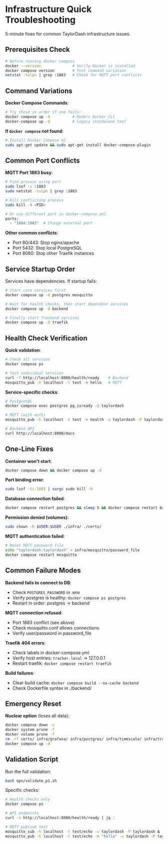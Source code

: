 # Infrastructure Quick Troubleshooting

5-minute fixes for common TaylorDash infrastructure issues.

## Prerequisites Check

```bash
# Before running docker compose
docker --version              # Verify Docker is installed
docker compose version        # Test command variation
netstat -tulpn | grep :1883   # Check for MQTT port conflicts
```

## Command Variations

**Docker Compose Commands**:
```bash
# Try these in order if one fails:
docker compose up -d          # Modern Docker CLI
docker-compose up -d          # Legacy standalone tool
```

**If `docker compose` not found**:
```bash
# Install Docker Compose V2
sudo apt-get update && sudo apt-get install docker-compose-plugin
```

## Common Port Conflicts

**MQTT Port 1883 busy**:
```bash
# Find process using port
sudo lsof -i :1883
sudo netstat -tulpn | grep :1883

# Kill conflicting process
sudo kill -9 <PID>

# Or use different port in docker-compose.yml
ports:
  - "1884:1883"  # Change external port
```

**Other common conflicts**:
- Port 80/443: Stop nginx/apache
- Port 5432: Stop local PostgreSQL
- Port 8080: Stop other Traefik instances

## Service Startup Order

Services have dependencies. If startup fails:

```bash
# Start core services first
docker compose up -d postgres mosquitto

# Wait for health checks, then start dependent services
docker compose up -d backend

# Finally start frontend services
docker compose up -d traefik
```

## Health Check Verification

**Quick validation**:
```bash
# Check all services
docker compose ps

# Test individual services
curl -f http://localhost:8000/health/ready    # Backend
mosquitto_pub -h localhost -t test -m hello   # MQTT
```

**Service-specific checks**:
```bash
# PostgreSQL
docker compose exec postgres pg_isready -U taylordash

# MQTT (with auth)
mosquitto_pub -h localhost -t test -m health -u taylordash -P taylordash

# Backend API
curl http://localhost:8000/docs
```

## One-Line Fixes

**Container won't start**:
```bash
docker compose down && docker compose up -d
```

**Port binding error**:
```bash
sudo lsof -ti:1883 | xargs sudo kill -9
```

**Database connection failed**:
```bash
docker compose restart postgres && sleep 5 && docker compose restart backend
```

**Permission denied (volumes)**:
```bash
sudo chown -R $USER:$USER ./infra/ ./certs/
```

**MQTT authentication failed**:
```bash
# Reset MQTT password file
echo "taylordash:taylordash" > infra/mosquitto/password_file
docker compose restart mosquitto
```

## Common Failure Modes

**Backend fails to connect to DB**:
- Check `POSTGRES_PASSWORD` in .env
- Verify postgres is healthy: `docker compose ps postgres`
- Restart in order: postgres → backend

**MQTT connection refused**:
- Port 1883 conflict (see above)
- Check mosquitto.conf allows connections
- Verify user/password in password_file

**Traefik 404 errors**:
- Check labels in docker-compose.yml
- Verify host entries: `tracker.local` → 127.0.0.1
- Restart traefik: `docker compose restart traefik`

**Build failures**:
- Clear build cache: `docker compose build --no-cache backend`
- Check Dockerfile syntax in ./backend/

## Emergency Reset

**Nuclear option** (loses all data):
```bash
docker compose down -v
docker system prune -f
docker volume prune -f
rm -rf certs/ infra/grafana/ infra/postgres/ infra/timescale/ infra/traefik/
docker compose up -d
```

## Validation Script

Run the full validation:
```bash
bash ops/validate_p1.sh
```

Specific checks:
```bash
# Health checks only
docker compose ps

# API endpoints
curl -s http://localhost:8000/health/ready | jq .

# MQTT pub/sub test
mosquitto_sub -h localhost -t test/echo -u taylordash -P taylordash &
mosquitto_pub -h localhost -t test/echo -m "hello" -u taylordash -P taylordash
```